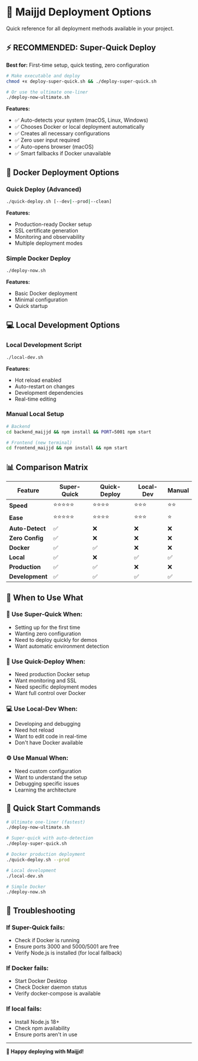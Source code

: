 # 🚀 Maijjd Deployment Options

Quick reference for all deployment methods available in your project.

## ⚡ **RECOMMENDED: Super-Quick Deploy**

**Best for:** First-time setup, quick testing, zero configuration

```bash
# Make executable and deploy
chmod +x deploy-super-quick.sh && ./deploy-super-quick.sh

# Or use the ultimate one-liner
./deploy-now-ultimate.sh
```

**Features:**
- ✅ Auto-detects your system (macOS, Linux, Windows)
- ✅ Chooses Docker or local deployment automatically
- ✅ Creates all necessary configurations
- ✅ Zero user input required
- ✅ Auto-opens browser (macOS)
- ✅ Smart fallbacks if Docker unavailable

## 🐳 Docker Deployment Options

### Quick Deploy (Advanced)
```bash
./quick-deploy.sh [--dev|--prod|--clean]
```

**Features:**
- Production-ready Docker setup
- SSL certificate generation
- Monitoring and observability
- Multiple deployment modes

### Simple Docker Deploy
```bash
./deploy-now.sh
```

**Features:**
- Basic Docker deployment
- Minimal configuration
- Quick startup

## 💻 Local Development Options

### Local Development Script
```bash
./local-dev.sh
```

**Features:**
- Hot reload enabled
- Auto-restart on changes
- Development dependencies
- Real-time editing

### Manual Local Setup
```bash
# Backend
cd backend_maijjd && npm install && PORT=5001 npm start

# Frontend (new terminal)
cd frontend_maijjd && npm install && npm start
```

## 📊 Comparison Matrix

| Feature | Super-Quick | Quick-Deploy | Local-Dev | Manual |
|---------|-------------|--------------|-----------|---------|
| **Speed** | ⭐⭐⭐⭐⭐ | ⭐⭐⭐⭐ | ⭐⭐⭐ | ⭐⭐ |
| **Ease** | ⭐⭐⭐⭐⭐ | ⭐⭐⭐⭐ | ⭐⭐⭐ | ⭐ |
| **Auto-Detect** | ✅ | ❌ | ❌ | ❌ |
| **Zero Config** | ✅ | ❌ | ❌ | ❌ |
| **Docker** | ✅ | ✅ | ❌ | ❌ |
| **Local** | ✅ | ❌ | ✅ | ✅ |
| **Production** | ✅ | ✅ | ❌ | ❌ |
| **Development** | ✅ | ✅ | ✅ | ✅ |

## 🎯 When to Use What

### 🚀 **Use Super-Quick When:**
- Setting up for the first time
- Wanting zero configuration
- Need to deploy quickly for demos
- Want automatic environment detection

### 🐳 **Use Quick-Deploy When:**
- Need production Docker setup
- Want monitoring and SSL
- Need specific deployment modes
- Want full control over Docker

### 💻 **Use Local-Dev When:**
- Developing and debugging
- Need hot reload
- Want to edit code in real-time
- Don't have Docker available

### ⚙️ **Use Manual When:**
- Need custom configuration
- Want to understand the setup
- Debugging specific issues
- Learning the architecture

## 🚀 Quick Start Commands

```bash
# Ultimate one-liner (fastest)
./deploy-now-ultimate.sh

# Super-quick with auto-detection
./deploy-super-quick.sh

# Docker production deployment
./quick-deploy.sh --prod

# Local development
./local-dev.sh

# Simple Docker
./deploy-now.sh
```

## 🔧 Troubleshooting

### If Super-Quick fails:
- Check if Docker is running
- Ensure ports 3000 and 5000/5001 are free
- Verify Node.js is installed (for local fallback)

### If Docker fails:
- Start Docker Desktop
- Check Docker daemon status
- Verify docker-compose is available

### If local fails:
- Install Node.js 18+
- Check npm availability
- Ensure ports aren't in use

---

**🎉 Happy deploying with Maijjd!**
